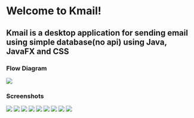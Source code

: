 # Welcome to Kmail!

## Kmail is a desktop application for sending email using simple database(no api) using Java, JavaFX and CSS

### Flow Diagram
![](https://github.com/saimoon-oman/kmail/blob/master/screenshot%20kmail/flow-diagram.png)

### Screenshots
![](https://github.com/saimoon-oman/kmail/blob/master/screenshot%20kmail/landing_page.png)
![](https://github.com/saimoon-oman/kmail/blob/master/screenshot%20kmail/welcome-scene.png)
![](https://github.com/saimoon-oman/kmail/blob/master/screenshot%20kmail/account%20recovery.png)
![](https://github.com/saimoon-oman/kmail/blob/master/screenshot%20kmail/compose%20scene.png)
![](https://github.com/saimoon-oman/kmail/blob/master/screenshot%20kmail/edit%20info%20scene.png)
![](https://github.com/saimoon-oman/kmail/blob/master/screenshot%20kmail/email%20details%20scene.png)
![](https://github.com/saimoon-oman/kmail/blob/master/screenshot%20kmail/inbox%20scene.png)
![](https://github.com/saimoon-oman/kmail/blob/master/screenshot%20kmail/sent%20mails%20scene.png)
![](https://github.com/saimoon-oman/kmail/blob/master/screenshot%20kmail/sign%20up%20scene.png)
